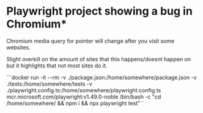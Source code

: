 # Playwright project showing a bug in Chromium* 

Chromium media query for pointer will change after you visit some websites.

Slight overkill on the amount of sites that this happens/doesnt happen on but it highlights that not most sites do it.


```docker run -it --rm  -v ./package.json:/home/somewhere/package.json -v ./tests:/home/somewhere/tests -v ./playwright.config.ts:/home/somewhere/playwright.config.ts mcr.microsoft.com/playwright:v1.49.0-noble /bin/bash -c "cd /home/somewhere/ && npm i && npx playwright test"``

